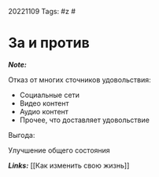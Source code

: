 20221109
Tags: #z #
# За и против 

***Note:*** 

Отказ от многих сточников удовольствия:
* Социальные сети
* Видео контент
* Аудио контент
* Прочее, что доставляет удовольствие

Выгода: 

Улучшение общего состояния

***Links:*** [[Как изменить свою жизнь]] 

